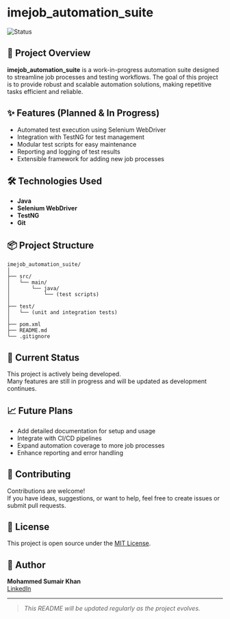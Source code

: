 # imejob_automation_suite

![Status](https://img.shields.io/badge/status-in%20progress-yellow)

## 🚀 Project Overview

**imejob_automation_suite** is a work-in-progress automation suite designed to streamline job processes and testing workflows. The goal of this project is to provide robust and scalable automation solutions, making repetitive tasks efficient and reliable.

## ✨ Features (Planned & In Progress)

- Automated test execution using Selenium WebDriver
- Integration with TestNG for test management
- Modular test scripts for easy maintenance
- Reporting and logging of test results
- Extensible framework for adding new job processes

## 🛠️ Technologies Used

- **Java**
- **Selenium WebDriver**
- **TestNG**
- **Git**

## 📦 Project Structure

```
imejob_automation_suite/
│
├── src/
│   └── main/
│       └── java/
│           └── (test scripts)
│
├── test/
│   └── (unit and integration tests)
│
├── pom.xml
├── README.md
└── .gitignore
```

## 📝 Current Status

This project is actively being developed.  
Many features are still in progress and will be updated as development continues.

## 📈 Future Plans

- Add detailed documentation for setup and usage
- Integrate with CI/CD pipelines
- Expand automation coverage to more job processes
- Enhance reporting and error handling

## 🤝 Contributing

Contributions are welcome!  
If you have ideas, suggestions, or want to help, feel free to create issues or submit pull requests.

## 📄 License

This project is open source under the [MIT License](LICENSE).

## 👤 Author

**Mohammed Sumair Khan**  
[LinkedIn](https://www.linkedin.com/in/mohammed-sumair-khan/)

---

> _This README will be updated regularly as the project evolves._
